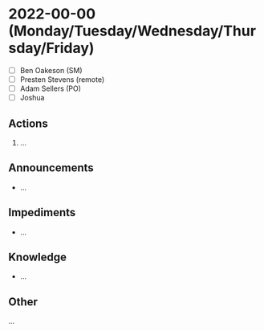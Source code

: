 # 2022-00-00 (Monday/Tuesday/Wednesday/Thursday/Friday)

- [ ] Ben Oakeson (SM)
- [ ] Presten Stevens (remote)
- [ ] Adam Sellers (PO)
- [ ] Joshua 

## Actions

1. …

## Announcements

- …

## Impediments

- …

## Knowledge

- …

## Other

…